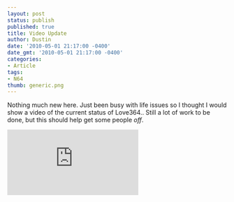 ```yaml
---
layout: post
status: publish
published: true
title: Video Update
author: Dustin
date: '2010-05-01 21:17:00 -0400'
date_gmt: '2010-05-01 21:17:00 -0400'
categories:
- Article
tags:
- N64
thumb: generic.png
---
```

Nothing much new here. Just been busy with life issues so I thought I would show
a video of the current status of Love364.. Still a lot of work to be done, but
this should help get some people *off*.

<div class="embed-container">
  <iframe src="https://www.youtube.com/embed/tnswYkX_NG8" frameborder="0" allowfullscreen></iframe>
</div>
